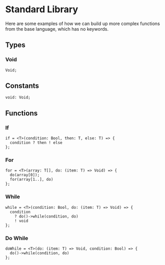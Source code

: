 # Standard Library

Here are some examples of how we can build up more complex functions from the base language, which has no keywords.

## Types

### Void
```
Void;
```

## Constants

```
void: Void;
```

## Functions

### If

```
if = <T>(condition: Bool, then: T, else: T) => {
  condition ? then ! else
};
```

### For

```
for = <T>(array: T[], do: (item: T) => Void) => {
  do(array[0]);
  for(array[1..], do)
};
```

### While

```
while = <T>(condition: Bool, do: (item: T) => Void) => {
  condition
    ? do()->while(condition, do)
    ! void
};
```

### Do While

```
doWhile = <T>(do: (item: T) => Void, condition: Bool) => {
  do()->while(condition, do)
};
```
